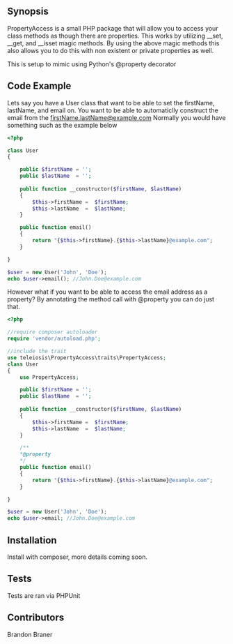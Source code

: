 ## Synopsis

PropertyAccess is a small PHP package that will allow you to access your class methods as though there are properties.
This works by utilizing __set, __get, and __isset magic methods.
By using the above magic methods this also allows you to do this with non existent or private properties as well.

This is setup to mimic using Python's @property decorator 

## Code Example

Lets say you have a User class that want to be able to set the firstName, lastName, and email on.
You want to be able to automaticlly construct the email from the firstName.lastName@example.com
Normally you would have something such as the example below
```php
<?php

class User
{

    public $firstName = '';
    public $lastName  = '';
    
    public function __constructor($firstName, $lastName)
    {
        $this->firstName =  $firstName;
        $this->lastName  =  $lastName;
    }

    public function email()
    {
        return "{$this->firstName}.{$this->lastName}@example.com";
    }    

}

$user = new User('John', 'Doe');
echo $user->email(); //John.Doe@example.com
```

However what if you want to be able to access the email address as a property? 
By annotating the method call with @property you can do just that.

```php
<?php

//require composer autoloader
require 'vendor/autoload.php';

//include the trait
use teleiosis\PropertyAccess\traits\PropertyAccess;
class User
{
    use PropertyAccess;

    public $firstName = '';
    public $lastName  = '';
    
    public function __constructor($firstName, $lastName)
    {
        $this->firstName =  $firstName;
        $this->lastName  =  $lastName;
    }

    /**
    *@property
    */
    public function email()
    {
        return "{$this->firstName}.{$this->lastName}@example.com";
    }    

}

$user = new User('John', 'Doe');
echo $user->email; //John.Doe@example.com
```

## Installation

Install with composer, more details coming soon.

## Tests

Tests are ran via PHPUnit

## Contributors

Brandon Braner
